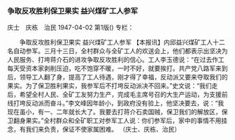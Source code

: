 ### 争取反攻胜利保卫果实  益兴煤矿工人参军
庆士　庆栋　治民
1947-04-02
第1版()
专栏：

　　争取反攻胜利保卫果实
    益兴煤矿工人参军
    【本报讯】内邱益兴煤矿工人十二名自动参军。三月十三日，全村群众与全矿工人的欢送会上，他们都表示出坚决为人民服务、打垮蒋介石的进攻争取反攻胜利的信心。工人李玉德说：“在过去作工每天受资本家剥削压迫，吃不饱穿不暖，一时不好，就要挨打。共产党八路军来到后，领导工人翻了身，提高了工人待遇，刚才得了幸福，反动派又要来夺取我们的果实。为了保卫胜利果实，我参军后不打垮反动派决不回来。”史文说：“我们走后，希望全村人民、全矿工友努力生产，完成毛主席号召的大生产运动，为支援前线打垮反动派而奋斗。”李文峰因年龄小，到政府没有验上，他坚决要去，说：“我现在虽小，有一、二年就长大了。我要去打蒋介石卖国贼，保卫我们的解放区，保卫翻身果实。”全村群众和全矿职工对参军工人说：你们参军后，家中的事情不用挂念，有我们来负责，保证不使家属困难。
              （庆士、庆栋、治民）
